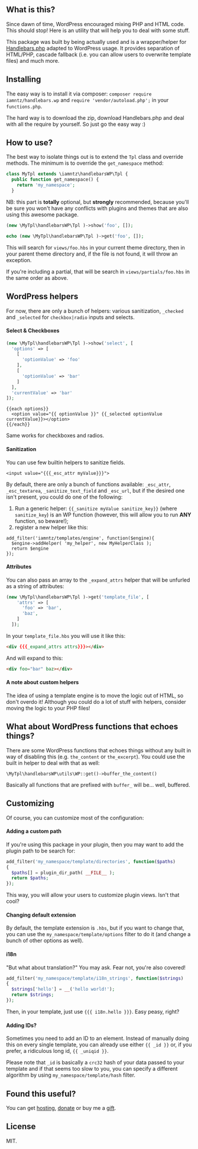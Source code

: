 ## What is this?

Since dawn of time, WordPress encouraged mixing PHP and HTML code. This should stop! Here is an utility that will help you to deal with some stuff.

This package was built by being actually used and is a wrapper/helper for [Handlebars.php](https://github.com/XaminProject/handlebars.php) adapted to WordPress usage. It provides separation of HTML/PHP, cascade fallback (i.e. you can allow users to overwrite template files) and much more.

## Installing

The easy way is to install it via composer: `composer require iamntz/handlebars.wp` and `require 'vendor/autoload.php';` in your `functions.php`.

The hard way is to download the zip, download Handlebars.php and deal with all the require by yourself. So just go the easy way :)

## How to use?


The best way to isolate things out is to extend the `Tpl` class and override methods. The minimum is to override the `get_namespace` method:

```php
class MyTpl extends \iamntz\handlebarsWP\Tpl {
  public function get_namespace() {
    return 'my_namespace';
  }
```

NB: this part is **totally** optional, but **strongly** recommended, because you'll be sure you won't have any conflicts with plugins and themes that are also using this awesome package.


```php
(new \MyTpl\handlebarsWP\Tpl )->show('foo', []);

echo (new \MyTpl\handlebarsWP\Tpl )->get('foo', []);
```

This will search for `views/foo.hbs` in your current theme directory, then in your parent theme directory and, if the file is not found, it will throw an exception.

If you're including a partial, that will be search in `views/partials/foo.hbs`  in the same order as above.

## WordPress helpers

For now, there are only a bunch of helpers: various sanitization, `_checked` and `_selected` for `checkbox|radio` inputs and selects.

#### Select & Checkboxes

```php
(new \MyTpl\handlebarsWP\Tpl )->show('select', [
  'options' => [
    [
      'optionValue' => 'foo'
    ],
    [
      'optionValue' => 'bar'
    ]
  ],
  'currentValue' => 'bar'
]);
```

```
{{each options}}
  <option value="{{ optionValue }}" {{_selected optionValue currentValue}}></option>
{{/each}}
```

Same works for checkboxes and radios.

#### Sanitization

You can use few builtin helpers to sanitize fields.

```
<input value="{{{_esc_attr myValue}}}">
```

By default, there are only a bunch of functions available: `_esc_attr`, `_esc_textarea`, `_sanitize_text_field` and `_esc_url`, but if the desired one isn't present, you could do one of the following:

1. Run a generic helper: `{{_sanitize myValue sanitize_key}}` (where `sanitize_key`) is an WP function (however, this will allow you to run **ANY** function, so beware!);
2. register a new helper like this:

```
add_filter('iamntz/templates/engine', function($engine){
  $engine->addHelper( 'my_helper', new MyHelperClass );
  return $engine
});
```

#### Attributes
You can also pass an array to the `_expand_attrs` helper that will be unfurled as a string of attributes:

```php
(new \MyTpl\handlebarsWP\Tpl )->get('template_file', [
    'attrs' => [
      'foo' => 'bar',
      'baz',
    ]
  ]);
```

In your `template_file.hbs` you will use it like this:

```html
<div {{{_expand_attrs attrs}}}></div>
```

And will expand to this:

```html
<div foo="bar" baz></div>
```

#### A note about custom helpers

The idea of using a template engine is to move the logic out of HTML, so don't overdo it! Although you could do a lot of stuff with helpers, consider moving the logic to your PHP files!

## What about WordPress functions that echoes things?

There are some WordPress functions that echoes things without any built in way of disabling this (e.g. `the_content` or `the_excerpt`). You could use the built in helper to deal with that as well:

```
\MyTpl\handlebarsWP\utils\WP::get()->buffer_the_content()
```

Basically all functions that are prefixed with `buffer_` will be... well, buffered.

## Customizing

Of course, you can customize most of the configuration:

#### Adding a custom path

If you're using this package in your plugin, then you may want to add the plugin path to be search for:

```php
add_filter('my_namespace/template/directories', function($paths)
{
  $paths[] = plugin_dir_path( __FILE__ );
  return $paths;
});
```

This way, you will allow your users to customize plugin views. Isn't that cool?

#### Changing default extension

By default, the template extension is `.hbs`, but if you want to change that, you can use the `my_namespace/template/options` filter to do it (and change a bunch of other options as well).

#### i18n

"But what about translation?" You may ask. Fear not, you're also covered!

```php
add_filter('my_namespace/template/i18n_strings', function($strings)
{
  $strings['hello'] = __('hello world!');
  return $strings;
});
```

Then, in your template, just use `{{{ i18n.hello }}}`. Easy peasy, right?

#### Adding IDs?

Sometimes you need to add an ID to an element. Instead of manually doing this on every single template, you can already use either `{{ _id }}` or, if you prefer, a ridiculous long id, `{{ _uniqid }}`.

Please note that `_id` is basically a `crc32` hash of your data passed to your template and if that seems too slow to you, you can specify a different algorithm by using `my_namespace/template/hash` filter.

## Found this useful?

You can get [hosting](https://m.do.co/c/c95a44d0e992), [donate](https://www.paypal.me/iamntz) or buy me a [gift](http://iamntz.com/wishlist).

## License

MIT.
